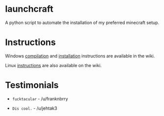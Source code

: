 launchcraft
===========

A python script to automate the installation of my preferred minecraft setup.

Instructions
============

Windows [compilation](https://github.com/Indiv0/launchcraft/wiki/Windows----Compilation) and [installation](https://github.com/Indiv0/launchcraft/wiki/Windows---Running) instructions are available in the wiki.

Linux [instructions](https://github.com/Indiv0/launchcraft/wiki/Linux) are also available on the wiki.

Testimonials
============

* `fucktacular` - /u/franknbrry

* `Dis cool.` - /u/jehtak3
